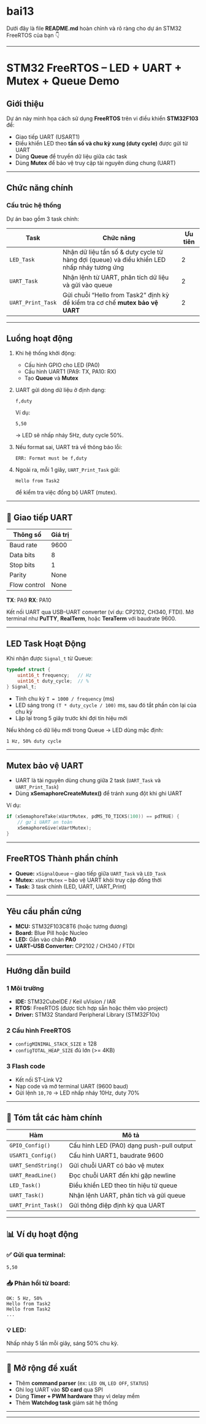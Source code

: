# bai13
Dưới đây là file **README.md** hoàn chỉnh và rõ ràng cho dự án STM32 FreeRTOS của bạn 👇

---

#  STM32 FreeRTOS – LED + UART + Mutex + Queue Demo

##  Giới thiệu

Dự án này minh họa cách sử dụng **FreeRTOS** trên vi điều khiển **STM32F103** để:

* Giao tiếp UART (USART1)
* Điều khiển LED theo **tần số và chu kỳ xung (duty cycle)** được gửi từ UART
* Dùng **Queue** để truyền dữ liệu giữa các task
* Dùng **Mutex** để bảo vệ truy cập tài nguyên dùng chung (UART)

---

##  Chức năng chính

###  Cấu trúc hệ thống

Dự án bao gồm 3 task chính:

| Task              | Chức năng                                                                                  | Ưu tiên |
| ----------------- | ------------------------------------------------------------------------------------------ | ------- |
| `LED_Task`        | Nhận dữ liệu tần số & duty cycle từ hàng đợi (queue) và điều khiển LED nhấp nháy tương ứng | 2       |
| `UART_Task`       | Nhận lệnh từ UART, phân tích dữ liệu và gửi vào queue                                      | 2       |
| `UART_Print_Task` | Gửi chuỗi “Hello from Task2” định kỳ để kiểm tra cơ chế **mutex bảo vệ UART**              | 2       |

---

##  Luồng hoạt động

1. Khi hệ thống khởi động:

   * Cấu hình GPIO cho LED (PA0)
   * Cấu hình UART1 (PA9: TX, PA10: RX)
   * Tạo **Queue** và **Mutex**

2. UART gửi dòng dữ liệu ở định dạng:

   ```
   f,duty
   ```

   Ví dụ:

   ```
   5,50
   ```

   → LED sẽ nhấp nháy 5Hz, duty cycle 50%.

3. Nếu format sai, UART trả về thông báo lỗi:

   ```
   ERR: Format must be f,duty
   ```

4. Ngoài ra, mỗi 1 giây, `UART_Print_Task` gửi:

   ```
   Hello from Task2
   ```

   để kiểm tra việc đồng bộ UART (mutex).

---

## 📡 Giao tiếp UART

| Thông số     | Giá trị |
| ------------ | ------- |
| Baud rate    | 9600    |
| Data bits    | 8       |
| Stop bits    | 1       |
| Parity       | None    |
| Flow control | None    |

 **TX**: PA9
 **RX**: PA10

Kết nối UART qua USB–UART converter (ví dụ: CP2102, CH340, FTDI).
Mở terminal như **PuTTY**, **RealTerm**, hoặc **TeraTerm** với baudrate 9600.

---

##  LED Task Hoạt Động

Khi nhận được `Signal_t` từ Queue:

```c
typedef struct {
    uint16_t frequency;   // Hz
    uint16_t duty_cycle;  // %
} Signal_t;
```

* Tính chu kỳ `T = 1000 / frequency` (ms)
* LED sáng trong `(T * duty_cycle / 100)` ms, sau đó tắt phần còn lại của chu kỳ
* Lặp lại trong 5 giây trước khi đợi tín hiệu mới

Nếu không có dữ liệu mới trong Queue → LED dùng mặc định:

```
1 Hz, 50% duty cycle
```

---

##  Mutex bảo vệ UART

* UART là tài nguyên dùng chung giữa 2 task (`UART_Task` và `UART_Print_Task`)
* Dùng **xSemaphoreCreateMutex()** để tránh xung đột khi ghi UART

Ví dụ:

```c
if (xSemaphoreTake(xUartMutex, pdMS_TO_TICKS(100)) == pdTRUE) {
    // gửi UART an toàn
    xSemaphoreGive(xUartMutex);
}
```

---

##  FreeRTOS Thành phần chính

* **Queue:** `xSignalQueue` – giao tiếp giữa `UART_Task` và `LED_Task`
* **Mutex:** `xUartMutex` – bảo vệ UART khỏi truy cập đồng thời
* **Task:** 3 task chính (LED, UART, UART_Print)

---

##  Yêu cầu phần cứng

* **MCU:** STM32F103C8T6 (hoặc tương đương)
* **Board:** Blue Pill hoặc Nucleo
* **LED:** Gắn vào chân **PA0**
* **UART–USB Converter:** CP2102 / CH340 / FTDI

---

##  Hướng dẫn build

### 1️ Môi trường

* **IDE:** STM32CubeIDE / Keil uVision / IAR
* **RTOS:** FreeRTOS (được tích hợp sẵn hoặc thêm vào project)
* **Driver:** STM32 Standard Peripheral Library (STM32F10x)

### 2️ Cấu hình FreeRTOS

* `configMINIMAL_STACK_SIZE` ≥ 128
* `configTOTAL_HEAP_SIZE` đủ lớn (>= 4KB)

### 3️ Flash code

* Kết nối ST-Link V2
* Nạp code và mở terminal UART (9600 baud)
* Gửi lệnh `10,70` → LED nhấp nháy 10Hz, duty 70%

---

## 🧾 Tóm tắt các hàm chính

| Hàm                 | Mô tả                                    |
| ------------------- | ---------------------------------------- |
| `GPIO_Config()`     | Cấu hình LED (PA0) dạng push-pull output |
| `USART1_Config()`   | Cấu hình UART1, baudrate 9600            |
| `UART_SendString()` | Gửi chuỗi UART có bảo vệ mutex           |
| `UART_ReadLine()`   | Đọc chuỗi UART đến khi gặp newline       |
| `LED_Task()`        | Điều khiển LED theo tín hiệu từ queue    |
| `UART_Task()`       | Nhận lệnh UART, phân tích và gửi queue   |
| `UART_Print_Task()` | Gửi thông điệp định kỳ qua UART          |

---

## 📊 Ví dụ hoạt động

### ✅ Gửi qua terminal:

```
5,50
```

### 📥 Phản hồi từ board:

```
OK: 5 Hz, 50%
Hello from Task2
Hello from Task2
...
```

### 💡 LED:

Nhấp nháy 5 lần mỗi giây, sáng 50% chu kỳ.

---

## 🧩 Mở rộng đề xuất

* Thêm **command parser** (ex: `LED ON`, `LED OFF`, `STATUS`)
* Ghi log UART vào **SD card** qua SPI
* Dùng **Timer + PWM hardware** thay vì delay mềm
* Thêm **Watchdog task** giám sát hệ thống

---

---

